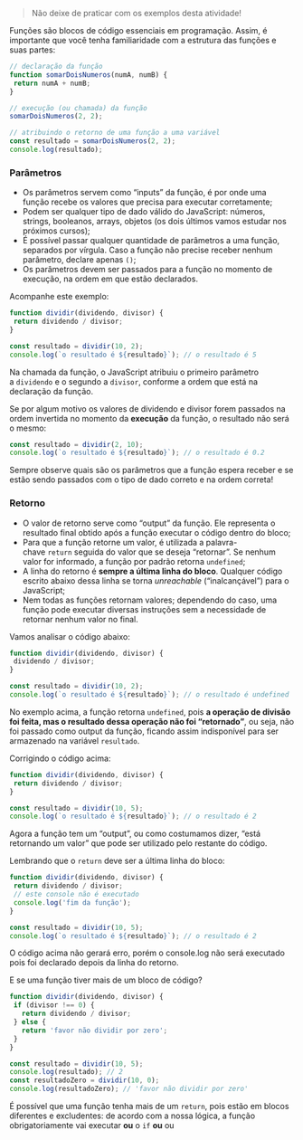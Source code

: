 > Não deixe de praticar com os exemplos desta atividade!

Funções são blocos de código essenciais em programação. Assim, é importante que você tenha familiaridade com a estrutura das funções e suas partes:

```js
// declaração da função
function somarDoisNumeros(numA, numB) {
 return numA + numB;
}

// execução (ou chamada) da função
somarDoisNumeros(2, 2);

// atribuindo o retorno de uma função a uma variável
const resultado = somarDoisNumeros(2, 2);
console.log(resultado);
```

### Parâmetros

- Os parâmetros servem como “inputs” da função, é por onde uma função recebe os valores que precisa para executar corretamente;
- Podem ser qualquer tipo de dado válido do JavaScript: números, strings, booleanos, arrays, objetos (os dois últimos vamos estudar nos próximos cursos);
- É possível passar qualquer quantidade de parâmetros a uma função, separados por vírgula. Caso a função não precise receber nenhum parâmetro, declare apenas `()`;
- Os parâmetros devem ser passados para a função no momento de execução, na ordem em que estão declarados.

Acompanhe este exemplo:

```js
function dividir(dividendo, divisor) {
 return dividendo / divisor;
}

const resultado = dividir(10, 2);
console.log(`o resultado é ${resultado}`); // o resultado é 5
```

Na chamada da função, o JavaScript atribuiu o primeiro parâmetro a `dividendo` e o segundo a `divisor`, conforme a ordem que está na declaração da função.

Se por algum motivo os valores de dividendo e divisor forem passados na ordem invertida no momento da **execução** da função, o resultado não será o mesmo:

```js
const resultado = dividir(2, 10);
console.log(`o resultado é ${resultado}`); // o resultado é 0.2
```

Sempre observe quais são os parâmetros que a função espera receber e se estão sendo passados com o tipo de dado correto e na ordem correta!

### Retorno

- O valor de retorno serve como “output” da função. Ele representa o resultado final obtido após a função executar o código dentro do bloco;
- Para que a função retorne um valor, é utilizada a palavra-chave `return` seguida do valor que se deseja “retornar”. Se nenhum valor for informado, a função por padrão retorna `undefined`;
- A linha do retorno é **sempre a última linha do bloco**. Qualquer código escrito abaixo dessa linha se torna _unreachable_ (“inalcançável”) para o JavaScript;
- Nem todas as funções retornam valores; dependendo do caso, uma função pode executar diversas instruções sem a necessidade de retornar nenhum valor no final.

Vamos analisar o código abaixo:

```js
function dividir(dividendo, divisor) {
 dividendo / divisor;
}

const resultado = dividir(10, 2);
console.log(`o resultado é ${resultado}`); // o resultado é undefined
```

No exemplo acima, a função retorna `undefined`, pois **a operação de divisão foi feita, mas o resultado dessa operação não foi “retornado”**, ou seja, não foi passado como output da função, ficando assim indisponível para ser armazenado na variável `resultado`.

Corrigindo o código acima:

```js
function dividir(dividendo, divisor) {
 return dividendo / divisor;
}

const resultado = dividir(10, 5);
console.log(`o resultado é ${resultado}`); // o resultado é 2
```

Agora a função tem um “output”, ou como costumamos dizer, “está retornando um valor” que pode ser utilizado pelo restante do código.

Lembrando que o `return` deve ser a última linha do bloco:

```js
function dividir(dividendo, divisor) {
 return dividendo / divisor;
 // este console não é executado
 console.log('fim da função');
}

const resultado = dividir(10, 5);
console.log(`o resultado é ${resultado}`); // o resultado é 2
```

O código acima não gerará erro, porém o console.log não será executado pois foi declarado depois da linha do retorno.

E se uma função tiver mais de um bloco de código?

```js
function dividir(dividendo, divisor) {
 if (divisor !== 0) {
   return dividendo / divisor;
 } else {
   return 'favor não dividir por zero';
 }
}

const resultado = dividir(10, 5);
console.log(resultado); // 2
const resultadoZero = dividir(10, 0);
console.log(resultadoZero); // 'favor não dividir por zero'
```

É possível que uma função tenha mais de um `return`, pois estão em blocos diferentes e excludentes: de acordo com a nossa lógica, a função obrigatoriamente vai executar **ou** o `if` **ou** ou